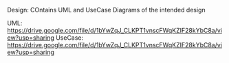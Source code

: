 Design:
COntains UML and UseCase Diagrams of the intended design

UML: https://drive.google.com/file/d/1bYwZqJ_CLKPT1vnscFWqKZIF28kYbC8a/view?usp=sharing
UseCase: https://drive.google.com/file/d/1bYwZqJ_CLKPT1vnscFWqKZIF28kYbC8a/view?usp=sharing

